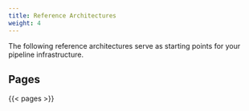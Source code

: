 ```yaml
---
title: Reference Architectures
weight: 4
---
```


The following reference architectures serve as starting points for your pipeline infrastructure.

## Pages

{{< pages >}}
